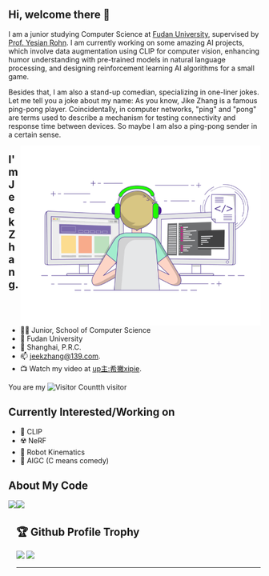 ## Hi, welcome there 👋

I am a junior studying Computer Science at [Fudan University](https://www.fudan.edu.cn/), supervised by [Prof. Yesian Rohn](https://yesianrohn.github.io/). I am currently working on some amazing AI projects, which involve data augmentation using CLIP for computer vision, enhancing humor understanding with pre-trained models in natural language processing, and designing reinforcement learning AI algorithms for a small game.

Besides that, I am also a stand-up comedian, specializing in one-liner jokes. Let me tell you a joke about my name: As you know, Jike Zhang is a famous ping-pong player. Coincidentally, in computer networks, "ping" and "pong" are terms used to describe a mechanism for testing connectivity and response time between devices. So maybe I am also a ping-pong sender in a certain sense.


<img align="right" top='60' alt="GIF" src="gif3.gif" width="480"/>


## I'm Jeek Zhang.

- 👨‍🎓 Junior, School of Computer Science
- 🥚 Fudan University
- 🏫 Shanghai, P.R.C.
- 📫 [jeekzhang@139.com](mailto:jeekzhang@139.com).
- 📺 Watch my video at [up主:希撇xipie](https://space.bilibili.com/225946390).

You are my ![Visitor Count](https://profile-counter.glitch.me/jeekzhang/count.svg)th visitor


## Currently Interested/Working on
- 🧷 CLIP
- ☢️ NeRF
- 🤖 Robot Kinematics
- 🥰 AIGC (C means comedy)

## About My Code


<div>
    <img height="165" align="left" src="https://camo.githubusercontent.com/76cf2800b3e6de9ff0d7e1e5e529f8c1e809170008e5dd51d5d35e5e4d40ba2e/68747470733a2f2f6769746875622d726561646d652d73746174732e76657263656c2e6170702f6170693f757365726e616d653d6a65656b7a68616e67267468656d653d63616c6d2673686f775f69636f6e733d74727565" />
    <img src="https://camo.githubusercontent.com/6a93d06b761a92fe010c57b9c09d1ee799eb4bda65d6516301c0e1ab0e5262a2/68747470733a2f2f6769746875622d726561646d652d73746174732e76657263656c2e6170702f6170692f746f702d6c616e67732f3f757365726e616d653d6a65656b7a68616e6726686964653d5648444c267468656d653d63616c6d266c616e67735f636f756e743d36266c61796f75743d636f6d70616374" />
</div> 


## 🏆 Github Profile Trophy
<img src="https://github-profile-trophy.vercel.app/?username=jeekzhang&column=8"/>
<img src="https://github-profile-trophy.vercel.app/?username=jeekzhang&no-frame=true&column=4&margin-w=36&margin-h=12"/>

---
<script type="text/javascript" src="//rf.revolvermaps.com/0/0/7.js?i=53esshfhnek&amp;m=0&amp;c=ff8a00&amp;cr1=ffc000&amp;sx=0" async="async"></script>

